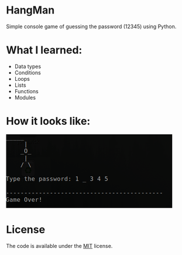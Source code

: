 # HangMan

Simple console game of guessing the password (12345) using Python.

# What I learned:
* Data types
* Conditions
* Loops
* Lists
* Functions
* Modules

# How it looks like:
![Game Over](/images/gameOver.png "Game Over") 

# License

The code is available under the [MIT](https://github.com/MartinTam/HangMan/blob/main/LICENSE) license.
